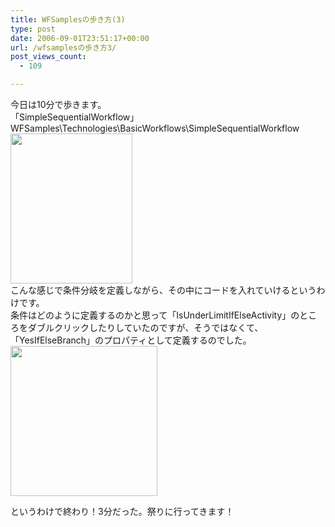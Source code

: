 ```yaml
---
title: WFSamplesの歩き方(3)
type: post
date: 2006-09-01T23:51:17+00:00
url: /wfsamplesの歩き方3/
post_views_count:
  - 109

---
```

今日は10分で歩きます。  
「SimpleSequentialWorkflow」  
WFSamples\Technologies\BasicWorkflows\SimpleSequentialWorkflow  
<a href="https://i0.wp.com/jqinglong.html.xdomain.jp/bimg/WFSamples3_7C76/image%7B0%7D%5B1%5D.png" atomicselection="true"><img style="border-right: 0px; border-top: 0px; border-left: 0px; border-bottom: 0px" height="240" src="https://i1.wp.com/jqinglong.html.xdomain.jp/bimg/WFSamples3_7C76/image%7B0%7D.png?resize=195%2C240" width="195" border="0" data-recalc-dims="1" /></a>  
こんな感じで条件分岐を定義しながら、その中にコードを入れていけるというわけです。  
条件はどのように定義するのかと思って「IsUnderLimitIfElseActivity」のところをダブルクリックしたりしていたのですが、そうではなくて、「YesIfElseBranch」のプロパティとして定義するのでした。  
<a href="https://i1.wp.com/jqinglong.html.xdomain.jp/bimg/WFSamples3_7C76/image%7B0%7D%5B3%5D.png" atomicselection="true"><img style="border-right: 0px; border-top: 0px; border-left: 0px; border-bottom: 0px" height="240" src="https://i0.wp.com/jqinglong.html.xdomain.jp/bimg/WFSamples3_7C76/image%7B0%7D%5B2%5D.png?resize=235%2C240" width="235" border="0" data-recalc-dims="1" /></a>

というわけで終わり！3分だった。祭りに行ってきます！&nbsp;